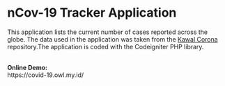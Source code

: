 # nCov-19 Tracker Application

This application lists the current number of cases reported across the globe. The data used in the application was taken from the <a href="https://kawalcorona.com" target="_blank"> Kawal Corona  </a> repository.The application is coded with the Codeigniter PHP library. 

<br>
<b>Online Demo:</b><br>
https://covid-19.owl.my.id/
<br><br>

